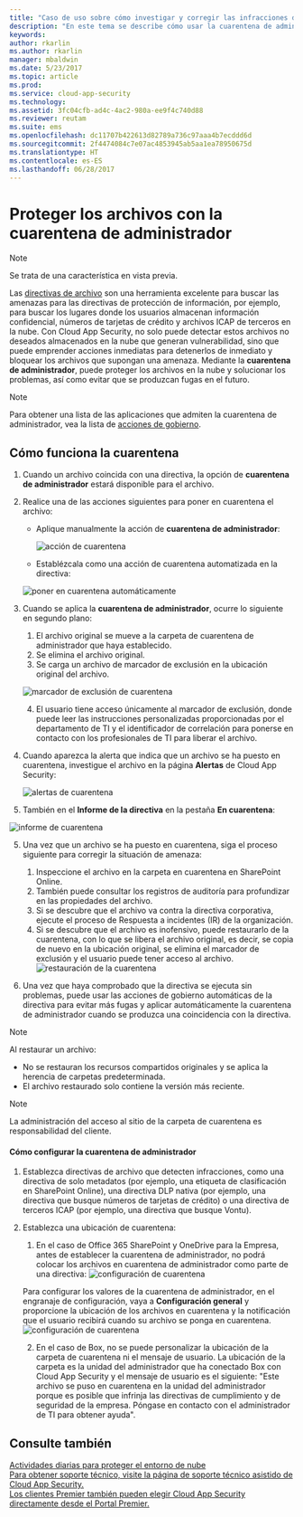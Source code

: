 ```yaml
---
title: "Caso de uso sobre cómo investigar y corregir las infracciones de archivo mediante la cuarentena de administrador | Microsoft Docs"
description: "En este tema se describe cómo usar la cuarentena de administrador para controlar las infracciones de datos."
keywords: 
author: rkarlin
ms.author: rkarlin
manager: mbaldwin
ms.date: 5/23/2017
ms.topic: article
ms.prod: 
ms.service: cloud-app-security
ms.technology: 
ms.assetid: 3fc04cfb-ad4c-4ac2-980a-ee9f4c740d88
ms.reviewer: reutam
ms.suite: ems
ms.openlocfilehash: dc11707b422613d82789a736c97aaa4b7ecddd6d
ms.sourcegitcommit: 2f4474084c7e07ac4853945ab5aa1ea78950675d
ms.translationtype: HT
ms.contentlocale: es-ES
ms.lasthandoff: 06/28/2017
---
```

# <a name="protecting-your-files-with-admin-quarantine"></a>Proteger los archivos con la cuarentena de administrador

> [!NOTE]
> Se trata de una característica en vista previa.

Las [directivas de archivo](data-protection-policies.md) son una herramienta excelente para buscar las amenazas para las directivas de protección de información, por ejemplo, para buscar los lugares donde los usuarios almacenan información confidencial, números de tarjetas de crédito y archivos ICAP de terceros en la nube. Con Cloud App Security, no solo puede detectar estos archivos no deseados almacenados en la nube que generan vulnerabilidad, sino que puede emprender acciones inmediatas para detenerlos de inmediato y bloquear los archivos que supongan una amenaza. Mediante la **cuarentena de administrador**, puede proteger los archivos en la nube y solucionar los problemas, así como evitar que se produzcan fugas en el futuro. 

>[!NOTE] 
> Para obtener una lista de las aplicaciones que admiten la cuarentena de administrador, vea la lista de [acciones de gobierno](governance-actions.md).
 
## <a name="how-quarantine-works"></a>Cómo funciona la cuarentena 

1. Cuando un archivo coincida con una directiva, la opción de **cuarentena de administrador** estará disponible para el archivo.

3. Realice una de las acciones siguientes para poner en cuarentena el archivo:
    - Aplique manualmente la acción de **cuarentena de administrador**:
     
      ![acción de cuarentena](./media/quarantine-action.png)

    - Establézcala como una acción de cuarentena automatizada en la directiva: 

     ![poner en cuarentena automáticamente](./media/quarantine-automated.png)

4. Cuando se aplica la **cuarentena de administrador**, ocurre lo siguiente en segundo plano:

    1. El archivo original se mueve a la carpeta de cuarentena de administrador que haya establecido.
    2. Se elimina el archivo original.
    3. Se carga un archivo de marcador de exclusión en la ubicación original del archivo.

      ![marcador de exclusión de cuarentena](./media/quarantine-tombstone.png)

    4. El usuario tiene acceso únicamente al marcador de exclusión, donde puede leer las instrucciones personalizadas proporcionadas por el departamento de TI y el identificador de correlación para ponerse en contacto con los profesionales de TI para liberar el archivo.

4. Cuando aparezca la alerta que indica que un archivo se ha puesto en cuarentena, investigue el archivo en la página **Alertas** de Cloud App Security:

   ![alertas de cuarentena](./media/quarantine-alerts.png)
 
5. También en el **Informe de la directiva** en la pestaña **En cuarentena**:

  ![informe de cuarentena](./media/quarantine-report.png)
    
5. Una vez que un archivo se ha puesto en cuarentena, siga el proceso siguiente para corregir la situación de amenaza:
       
    1. Inspeccione el archivo en la carpeta en cuarentena en SharePoint Online.
    3. También puede consultar los registros de auditoría para profundizar en las propiedades del archivo.
    4. Si se descubre que el archivo va contra la directiva corporativa, ejecute el proceso de Respuesta a incidentes (IR) de la organización.
    5. Si se descubre que el archivo es inofensivo, puede restaurarlo de la cuarentena, con lo que se libera el archivo original, es decir, se copia de nuevo en la ubicación original, se elimina el marcador de exclusión y el usuario puede tener acceso al archivo.
       ![restauración de la cuarentena](./media/quarantine-restore.png)
6. Una vez que haya comprobado que la directiva se ejecuta sin problemas, puede usar las acciones de gobierno automáticas de la directiva para evitar más fugas y aplicar automáticamente la cuarentena de administrador cuando se produzca una coincidencia con la directiva.

>[!NOTE]
>Al restaurar un archivo:
- No se restauran los recursos compartidos originales y se aplica la herencia de carpetas predeterminada.
- El archivo restaurado solo contiene la versión más reciente.


>[!NOTE]
>La administración del acceso al sitio de la carpeta de cuarentena es responsabilidad del cliente.

#### <a name="how-to-set-up-admin-quarantine"></a>Cómo configurar la cuarentena de administrador

1. Establezca directivas de archivo que detecten infracciones, como una directiva de solo metadatos (por ejemplo, una etiqueta de clasificación en SharePoint Online), una directiva DLP nativa (por ejemplo, una directiva que busque números de tarjetas de crédito) o una directiva de terceros ICAP (por ejemplo, una directiva que busque Vontu).

2. Establezca una ubicación de cuarentena:
    1. En el caso de Office 365 SharePoint y OneDrive para la Empresa, antes de establecer la cuarentena de administrador, no podrá colocar los archivos en cuarentena de administrador como parte de una directiva: ![configuración de cuarentena](./media/quarantine-warning.png)

    Para configurar los valores de la cuarentena de administrador, en el engranaje de configuración, vaya a **Configuración general** y proporcione la ubicación de los archivos en cuarentena y la notificación que el usuario recibirá cuando su archivo se ponga en cuarentena. 
    ![configuración de cuarentena](./media/quarantine-settings.png)

    2. En el caso de Box, no se puede personalizar la ubicación de la carpeta de cuarentena ni el mensaje de usuario. La ubicación de la carpeta es la unidad del administrador que ha conectado Box con Cloud App Security y el mensaje de usuario es el siguiente: "Este archivo se puso en cuarentena en la unidad del administrador porque es posible que infrinja las directivas de cumplimiento y de seguridad de la empresa. Póngase en contacto con el administrador de TI para obtener ayuda".



## <a name="see-also"></a>Consulte también  
[Actividades diarias para proteger el entorno de nube](daily-activities-to-protect-your-cloud-environment.md)   
[Para obtener soporte técnico, visite la página de soporte técnico asistido de Cloud App Security.](http://support.microsoft.com/oas/default.aspx?prid=16031)   
[Los clientes Premier también pueden elegir Cloud App Security directamente desde el Portal Premier.](https://premier.microsoft.com/)  
  
  